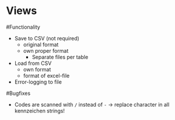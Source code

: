 # Views


#Functionality

- Save to CSV (not required)
    - original format
    - own proper format
        - Separate files per table
- Load from CSV
    - own format
    - format of excel-file
- Error-logging to file

#Bugfixes

- Codes are scanned with `/` instead of `-` -> replace character in all kennzeichen strings!  